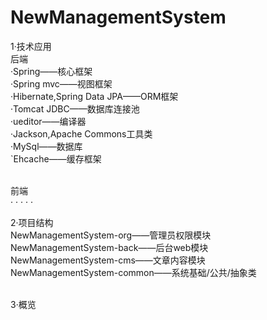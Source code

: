 # NewManagementSystem
1·技术应用<br/>
   后端<br/>
    ·Spring——核心框架<br/>
    ·Spring mvc——视图框架<br/>
    ·Hibernate,Spring Data JPA——ORM框架<br/>
    ·Tomcat JDBC——数据库连接池<br/>
    ·ueditor——编译器<br/>
    ·Jackson,Apache Commons工具类<br/>
    ·MySql——数据库<br/>
    `Ehcache——缓存框架<br/>
    <br/>
    
   前端<br/>
     ·
     ·
     ·
     ·
     ·
     <br/>
     
2·项目结构<br/>
  NewManagementSystem-org——管理员权限模块<br/>
  NewManagementSystem-back——后台web模块<br/>
  NewManagementSystem-cms——文章内容模块<br/>
  NewManagementSystem-common——系统基础/公共/抽象类<br/>
  <br/>
  
3·概览<br/>
